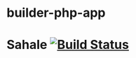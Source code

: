 # builder-php-app
# Sahale [![Build Status](https://travis-ci.org/etsy/Sahale.svg)](https://travis-ci.org/etsy/Sahale)


